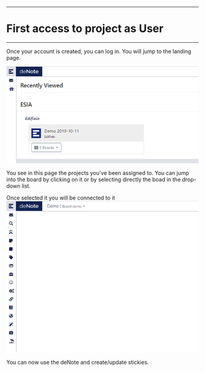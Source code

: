 
---
# First access to project as User
---

Once your account is created, you can log in. You will jump to the landing page.

![Landing Page](./assets/images/new-project-user/landing-page.png)

You see in this page the projects you've been assigned to. You can jump into the board by clicking on it or by selecting directly the boad in the drop-down list.

Once selected it you will be connected to it
![Landing Page](./assets/images/new-project-user/project-page.png)

You can now use the deNote and create/update stickies.